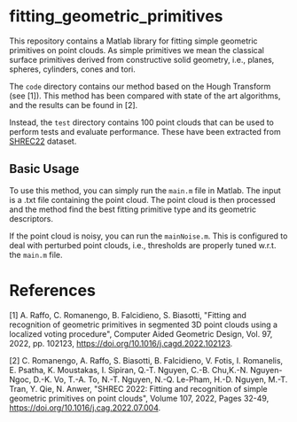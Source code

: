 # fitting_geometric_primitives

This repository contains a Matlab library for fitting simple geometric primitives on point clouds. As simple primitives we mean the classical surface primitives derived from constructive solid geometry, i.e., planes, spheres, cylinders, cones and tori. 

The ```code``` directory contains our method based on the Hough Transform (see [1]). This method has been compared with state of the art algorithms, and the results can be found in [2].

Instead, the ```test``` directory contains 100 point clouds that can be used to perform tests and evaluate performance. These have been extracted from [SHREC22](https://github.com/chiararomanengo/SHREC2022) dataset.


## Basic Usage
To use this method, you can simply run the ```main.m``` file in Matlab. The input is a .txt file containing the point cloud. The point cloud is then processed and the method find the best fitting primitive type and its geometric descriptors.  

If the point cloud is noisy, you can run the ```mainNoise.m```. This is configured to deal with perturbed point clouds, i.e., thresholds are properly tuned w.r.t. the ```main.m``` file.

# References

[1] A. Raffo, C. Romanengo, B. Falcidieno, S. Biasotti, "Fitting and recognition of geometric primitives in segmented 3D point clouds using a localized voting procedure", Computer Aided Geometric Design, Vol. 97, 2022, pp. 102123, https://doi.org/10.1016/j.cagd.2022.102123.

[2] C. Romanengo, A. Raffo, S. Biasotti, B. Falcidieno, V. Fotis, I. Romanelis, E. Psatha, K. Moustakas, I. Sipiran, Q.-T. Nguyen, C.-B. Chu,K.-N. Nguyen-Ngoc, D.-K. Vo, T.-A. To, N.-T. Nguyen, N.-Q. Le-Pham, H.-D. Nguyen, M.-T. Tran, Y. Qie, N. Anwer, "SHREC 2022: Fitting and recognition of simple geometric primitives on point clouds", Volume 107, 2022, Pages 32-49, https://doi.org/10.1016/j.cag.2022.07.004.
